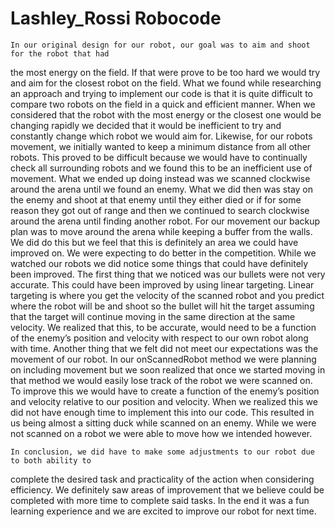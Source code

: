 # Lashley_Rossi    Robocode

	In our original design for our robot, our goal was to aim and shoot for the robot that had
the most energy on the field. If that were prove to be too hard we would try and aim for the
closest robot on the field. What we found while researching an approach and trying to
implement our code is that it is quite difficult to compare two robots on the field in a quick and
efficient manner. When we considered that the robot with the most energy or the closest one
would be changing rapidly we decided that it would be inefficient to try and constantly change
which robot we would aim for. Likewise, for our robots movement, we initially wanted to keep a
minimum distance from all other robots. This proved to be difficult because we would have to
continually check all surrounding robots and we found this to be an inefficient use of movement.
What we ended up doing instead was we scanned clockwise around the arena until we
found an enemy. What we did then was stay on the enemy and shoot at that enemy until they
either died or if for some reason they got out of range and then we continued to search
clockwise around the arena until finding another robot. For our movement our backup plan was
to move around the arena while keeping a buffer from the walls. We did do this but we feel that
this is definitely an area we could have improved on.
We were expecting to do better in the competition. While we watched our robots we did
notice some things that could have definitely been improved. The first thing that we noticed was
our bullets were not very accurate. This could have been improved by using linear targeting.
Linear targeting is where you get the velocity of the scanned robot and you predict where the
robot will be and shoot so the bullet will hit the target assuming that the target will continue
moving in the same direction at the same velocity. We realized that this, to be accurate, would
need to be a function of the enemy’s position and velocity with respect to our own robot along
with time. Another thing that we felt did not meet our expectations was the movement of our
robot. In our onScannedRobot method we were planning on including movement but we soon
realized that once we started moving in that method we would easily lose track of the robot we
were scanned on. To improve this we would have to create a function of the enemy’s position
and velocity relative to our position and velocity. When we realized this we did not have enough
time to implement this into our code. This resulted in us being almost a sitting duck while
scanned on an enemy. While we were not scanned on a robot we were able to move how we
intended however.

	In conclusion, we did have to make some adjustments to our robot due to both ability to
complete the desired task and practicality of the action when considering efficiency. We
definitely saw areas of improvement that we believe could be completed with more time to
complete said tasks. In the end it was a fun learning experience and we are excited to improve
our robot for next time.
